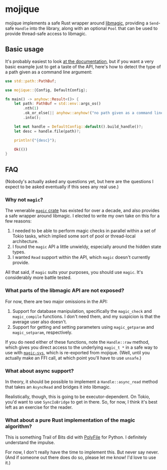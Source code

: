# mojique

mojique implements a safe Rust wrapper around [libmagic][libmagic], providing a
`Send`-safe `Handle` into the library, along with an optional `Pool` that can
be used to provide thread-safe access to libmagic.

## Basic usage

It's probably easiest to look [at the documentation][docs], but if you want a
very basic example just to get a taste of the API, here's how to detect the
type of a path given as a command line argument:

```rust
use std::path::PathBuf;

use mojique::{Config, DefaultConfig};

fn main() -> anyhow::Result<()> {
    let path: PathBuf = std::env::args_os()
        .nth(1)
        .ok_or_else(|| anyhow::anyhow!("no path given as a command line argument"))?
        .into();

    let mut handle = DefaultConfig::default().build_handle()?;
    let desc = handle.file(path)?;

    println!("{desc}");

    Ok(())
}
```

## FAQ

(Nobody's actually asked any questions yet, but here are the questions I expect
to be asked eventually if this sees any real use.)

### Why not `magic`?

The venerable [`magic` crate][magic] has existed for over a decade, and also
provides a safe wrapper around libmagic. I elected to write my own take on this
for a few reasons:

1. I needed to be able to perform magic checks in parallel within a set of
   Tokio tasks, which implied some sort of pool or thread-local architecture.
2. I found the `magic` API a little unwieldy, especially around the hidden
   state types.
3. I wanted `Read` support within the API, which `magic` doesn't currently
   provide.

All that said, if `magic` suits your purposes, you should use `magic`. It's
considerably more battle tested.

### What parts of the libmagic API are not exposed?

For now, there are two major omissions in the API:

1. Support for database manipulation, specifically the `magic_check` and
   `magic_compile` functions. I don't need them, and my suspicion is that the
   average user also doesn't.
2. Support for getting and setting parameters using `magic_getparam` and
   `magic_setparam`, respectively.

If you do need either of these functions, note the `Handle::raw` method, which
gives you direct access to the underlying `magic_t *` in a safe way to use with
[`magic-sys`][magic-sys], which is re-exported from mojique. (Well, until you
actually make an FFI call, at which point you'll have to use `unsafe`.)

### What about async support?

In theory, it should be possible to implement a `Handle::async_read` method
that takes an `AsyncRead` and bridges it into libmagic.

Realistically, though, this is going to be executor-dependent. On Tokio, you'd
want to use `SyncIoBridge` to get in there. So, for now, I think it's best left
as an exercise for the reader.

### What about a pure Rust implementation of the magic algorithm?

This is something Trail of Bits did with [PolyFile][polyfile] for Python. I
definitely understand the impulse.

For now, I don't really have the time to implement this. But never say never.
(And if someone out there does do so, please let me know! I'd love to use it.)

[docs]: https://docs.rs/mojique
[libmagic]: https://www.darwinsys.com/file/
[magic]: https://crates.io/crates/magic
[magic-sys]: https://crates.io/crates/magic-sys
[polyfile]: https://github.com/trailofbits/polyfile
